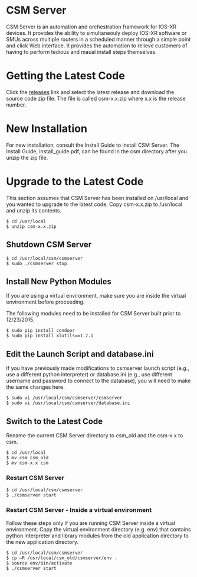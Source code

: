 # CSM Server

CSM Server is an automation and orchestration framework for IOS-XR devices.  It provides the ability to simultaneouly deploy IOS-XR software or SMUs across multiple routers in a scheduled manner through a simple point and click Web interface.  It provides the automation to relieve customers of having to perform tedious and maual install steps themselves.

# Getting the Latest Code

Click the <a href="https://github.com/csm-aut/csm/releases">releases</a> link and select the latest release and download the source code zip file.
The file is called csm-x.x.zip where x.x is the release number.

# New Installation

For new installation, consult the Install Guide to install CSM Server.  The Install Guide, install_guide.pdf, can be found in the csm directory after you unzip the zip file.

# Upgrade to the Latest Code

This section assumes that CSM Server has been installed on /usr/local and you wanted to upgrade to the latest code.  Copy csm-x.x.zip to /usr/local and unzip its contents.

```shell
$ cd /usr/local
$ unzip csm-x.x.zip
```

## Shutdown CSM Server

```shell
$ cd /usr/local/csm/csmserver
$ sudo ./csmserver stop
```

## Install New Python Modules

If you are using a virtual environment, make sure you are inside the virtual environment before proceeding. 

The following modules need to be installed for CSM Server built prior to 12/23/2015.

```shell
$ sudo pip install condoor
$ sudo pip install xlutils==1.7.1
```

## Edit the Launch Script and database.ini

If you have previously made modifications to csmserver launch script (e.g., use a different python interpreter) or database.ini (e.g., use different username and password to connect to the database), you will need to make the same changes here.

```shell
$ sudo vi /usr/local/csm/csmserver/csmserver
$ sudo vi /usr/local/csm/csmserver/database.ini
```

## Switch to the Latest Code

Rename the current CSM Server directory to csm_old and the csm-x.x to csm.  

```shell
$ cd /usr/local
$ mv csm csm_old              
$ mv csm-x.x csm
```

### Restart CSM Server

```shell
$ cd /usr/local/csm/csmserver
$ ./csmserver start
```

### Restart CSM Server - Inside a virtual environment

Follow these steps only if you are running CSM Server inside a virtual environment.  Copy the virtual environment directory (e.g. env) that contains python interpreter and library modules from the old application directory to the new application directory.

```shell
$ cd /usr/local/csm/csmserver
$ cp –R /usr/local/csm_old/csmserver/env .
$ source env/bin/activate
$ ./csmserver start
```
